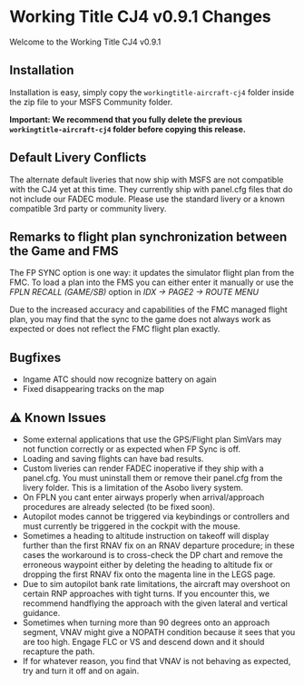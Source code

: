 # Working Title CJ4 v0.9.1 Changes

Welcome to the Working Title CJ4 v0.9.1

## Installation
Installation is easy, simply copy the `workingtitle-aircraft-cj4` folder inside the zip file to your MSFS Community folder. 

**Important: We recommend that you fully delete the previous `workingtitle-aircraft-cj4` folder before copying this release.**

## Default Livery Conflicts
The alternate default liveries that now ship with MSFS are not compatible with the CJ4 yet at this time. They currently ship with panel.cfg files that do not include our FADEC module. Please use the standard livery or a known compatible 3rd party or community livery.

## Remarks to flight plan synchronization between the Game and FMS 
The FP SYNC option is one way: it updates the simulator flight plan from the FMC. To load a plan into the FMS you can either enter it manually or use the _FPLN RECALL (GAME/SB)_ option in _IDX -> PAGE2 -> ROUTE MENU_

Due to the increased accuracy and capabilities of the FMC managed flight plan, you may find that the sync to the game does not always work as expected or does not reflect the FMC flight plan exactly.

## Bugfixes
* Ingame ATC should now recognize battery on again
* Fixed disappearing tracks on the map

## ⚠️ Known Issues
* Some external applications that use the GPS/Flight plan SimVars may not function correctly or as expected when FP Sync is off.
* Loading and saving flights can have bad results.
* Custom liveries can render FADEC inoperative if they ship with a panel.cfg. You must uninstall them or remove their panel.cfg from the livery folder. This is a limitation of the Asobo livery system.
* On FPLN you cant enter airways properly when arrival/approach procedures are already selected (to be fixed soon).
* Autopilot modes cannot be triggered via keybindings or controllers and must currently be triggered in the cockpit with the mouse.
* Sometimes a heading to altitude instruction on takeoff will display further than the first RNAV fix on an RNAV departure procedure; in these cases the workaround is to cross-check the DP chart and remove the erroneous waypoint either by deleting the heading to altitude fix or dropping the first RNAV fix onto the magenta line in the LEGS page.
* Due to sim autopilot bank rate limitations, the aircraft may overshoot on certain RNP approaches with tight turns. If you encounter this, we recommend handflying the approach with the given lateral and vertical guidance.
* Sometimes when turning more than 90 degrees onto an approach segment, VNAV might give a NOPATH condition because it sees that you are too high.  Engage FLC or VS and descend down and it should recapture the path.
* If for whatever reason, you find that VNAV is not behaving as expected, try and turn it off and on again.

